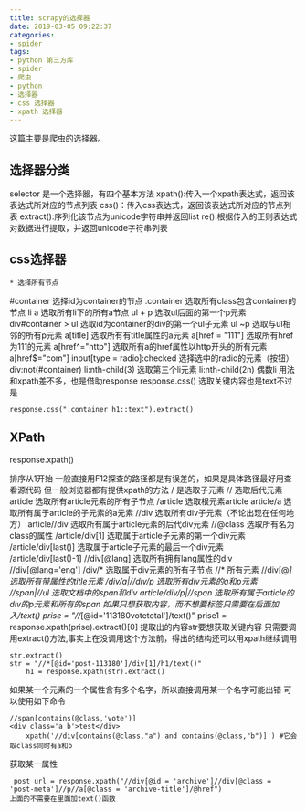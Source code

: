```yaml
---
title: scrapy的选择器
date: 2019-03-05 09:22:37
categories:
- spider
tags:
- python 第三方库
- spider
- 爬虫
- python
- 选择器
- css 选择器
- xpath 选择器
---
```

这篇主要是爬虫的选择器。
<!--more-->
## 选择器分类
selector 是一个选择器，有四个基本方法
xpath():传入一个xpath表达式，返回该表达式所对应的节点列表
css()：传入css表达式，返回该表达式所对应的节点列表
extract():序列化该节点为unicode字符串并返回list
re():根据传入的正则表达式对数据进行提取，并返回unicode字符串列表
## css选择器

	* 选择所有节点

#container 选择id为container的节点
.container 选取所有class包含container的节点
li a 选取所有li下的所有a节点
ul + p 选取ul后面的第一个p元素
div#container > ul 选取id为container的div的第一个ul子元素
ul ~p 选取与ul相邻的所有p元素
a[title] 选取所有有title属性的a元素
a[href = "111"] 选取所有href为111的元素
a[href^="http"] 选取所有a的href属性以http开头的所有元素
a[href$="com"]
input[type = radio]:checked 选择选中的radio的元素（按钮）
div:not(#container)
li:nth-child(3) 选取第三个li元素
li:nth-child(2n) 偶数li
用法和xpath差不多，也是借助response
response.css()
选取关键内容也是text不过是

	response.css(".container h1::text").extract()

## XPath
response.xpath()

排序从1开始
一般直接用F12探查的路径都是有误差的，如果是具体路径最好用查看源代码
但一般浏览器都有提供xpath的方法
/ 是选取子元素
// 选取后代元素
article 选取所有article元素的所有子节点
/article 选取根元素article
article/a 选取所有属于article的子元素的a元素
//div 选取所有div子元素（不论出现在任何地方）
article//div 选取所有属于article元素的后代div元素
//@class 选取所有名为class的属性
/article/div[1] 选取属于article子元素的第一个div元素
/article/div[last()] 选取属于article子元素的最后一个div元素
/article/div[last()-1]
//div[@lang] 选取所有拥有lang属性的div
//div[@lang='eng']
/div/* 选取属于div元素的所有子节点
//* 所有元素
//div[@*] 选取所有带属性的title元素
/div/a|//div/p 选取所有div元素的a和p元素
//span|//ul 选取文档中的span和div
article/div/p|//span 选取所有属于article的div的p元素和所有的span
如果只想获取内容，而不想要标签只需要在后面加入/text()
prise = "//*[@id='113180votetotal']/text()"
prise1 = response.xpath(prise).extract()[0]
提取出的内容str要想获取关键内容
只需要调用extract()方法,事实上在没调用这个方法前，得出的结构还可以用xpath继续调用

	str.extract()
	str = "//*[@id='post-113180']/div[1]/h1/text()"
		h1 = response.xpath(str).extract()

如果某一个元素的一个属性含有多个名字，所以直接调用某一个名字可能出错
可以使用如下命令

	//span[contains(@class,'vote')]
	<div class='a b'>test</div>
		xpath('//div[contains(@class,"a") and contains(@class,"b")]') #它会取class同时有a和b

获取某一属性
	
	 post_url = response.xpath("//div[@id = 'archive']//div[@class = 'post-meta']//p//a[@class = 'archive-title']/@href")
	上面的不需要在里面加text()函数	


